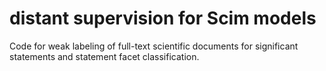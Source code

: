 # distant supervision for Scim models
Code for weak labeling of full-text scientific documents for significant statements and statement facet classification.
